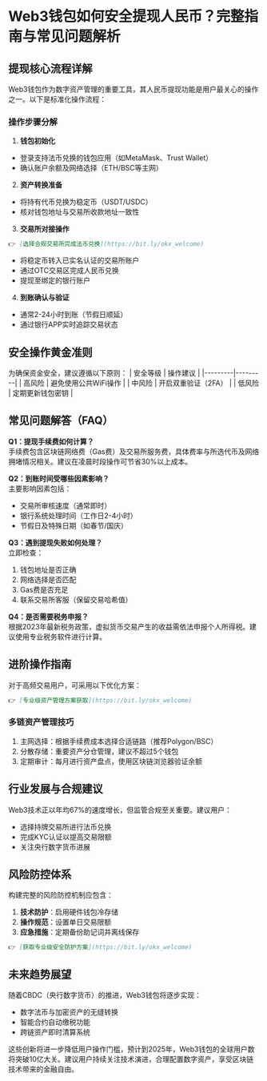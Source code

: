 # Web3钱包如何安全提现人民币？完整指南与常见问题解析

## 提现核心流程详解
Web3钱包作为数字资产管理的重要工具，其人民币提现功能是用户最关心的操作之一。以下是标准化操作流程：

### 操作步骤分解
1. **钱包初始化**
- 登录支持法币兑换的钱包应用（如MetaMask、Trust Wallet）
- 确认账户余额及网络选择（ETH/BSC等主网）

2. **资产转换准备**
- 将持有代币兑换为稳定币（USDT/USDC）
- 核对钱包地址与交易所收款地址一致性

3. **交易所对接操作**
```markdown
👉 [选择合规交易所完成法币兑换](https://bit.ly/okx_welcome)
```
- 将稳定币转入已实名认证的交易所账户
- 通过OTC交易区完成人民币兑换
- 提现至绑定的银行账户

4. **到账确认与验证**
- 通常2-24小时到账（节假日顺延）
- 通过银行APP实时追踪交易状态

## 安全操作黄金准则
为确保资金安全，建议遵循以下原则：
| 安全等级 | 操作建议 |
|---------|---------|
| 高风险 | 避免使用公共WiFi操作 |
| 中风险 | 开启双重验证（2FA） |
| 低风险 | 定期更新钱包密钥 |

## 常见问题解答（FAQ）

**Q1：提现手续费如何计算？**  
手续费包含区块链网络费（Gas费）及交易所服务费，具体费率与所选代币及网络拥堵情况相关。建议在凌晨时段操作可节省30%以上成本。

**Q2：到账时间受哪些因素影响？**  
主要影响因素包括：
- 交易所审核速度（通常即时）
- 银行系统处理时间（工作日2-4小时）
- 节假日及特殊日期（如春节/国庆）

**Q3：遇到提现失败如何处理？**  
立即检查：
1. 钱包地址是否正确
2. 网络选择是否匹配
3. Gas费是否充足
4. 联系交易所客服（保留交易哈希值）

**Q4：是否需要税务申报？**  
根据2023年最新税务政策，虚拟货币交易产生的收益需依法申报个人所得税。建议使用专业税务软件进行计算。

## 进阶操作指南
对于高频交易用户，可采用以下优化方案：
```markdown
👉 [专业级资产管理方案获取](https://bit.ly/okx_welcome)
```

### 多链资产管理技巧
1. 主网选择：根据手续费成本选择合适链路（推荐Polygon/BSC）
2. 分散存储：重要资产分仓管理，建议不超过5个钱包
3. 定期审计：每月进行资产盘点，使用区块链浏览器验证余额

## 行业发展与合规建议
Web3技术正以年均67%的速度增长，但监管合规至关重要。建议用户：
- 选择持牌交易所进行法币兑换
- 完成KYC认证以提高交易限额
- 关注央行数字货币进展

## 风险防控体系
构建完整的风险防控机制应包含：
1. **技术防护**：启用硬件钱包冷存储
2. **操作规范**：设置单日交易限额
3. **应急措施**：定期备份助记词并离线保存

```markdown
👉 [获取专业级安全防护方案](https://bit.ly/okx_welcome)
```

## 未来趋势展望
随着CBDC（央行数字货币）的推进，Web3钱包将逐步实现：
- 数字法币与加密资产的无缝转换
- 智能合约自动缴税功能
- 跨链资产即时清算系统

这些创新将进一步降低用户操作门槛，预计到2025年，Web3钱包的全球用户数将突破10亿大关。建议用户持续关注技术演进，合理配置数字资产，享受区块链技术带来的金融自由。